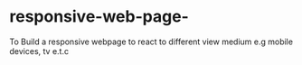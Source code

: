 # responsive-web-page-
To Build a responsive webpage to react to different view medium e.g mobile devices, tv e.t.c
